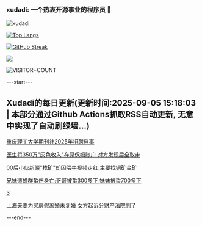### xudadi: 一个热衷开源事业的程序员 👋

![xudadi](https://github-readme-stats-git-masterorgs-github-readme-stats-team.vercel.app/api?username=xudadi)

[![Top Langs](https://github-readme-stats.vercel.app/api/top-langs/?username=xudadi)](https://github.com/anuraghazra/github-readme-stats)

[![GitHub Streak](https://streak-stats.demolab.com?user=xudadi&locale=zh_Hans)](https://git.io/streak-stats)

![](https://raw.githubusercontent.com/xudadi/xudadi/main/assets/github-contribution-grid-snake.svg)

![VISITOR+COUNT](https://komarev.com/ghpvc/?username=xudadi&label=VISITOR+COUNT)


---start---

## Xudadi的每日更新(更新时间:2025-09-05 15:18:03 | 本部分通过Github Actions抓取RSS自动更新, 无意中实现了自动刷绿墙...)

[重庆理工大学期刊社2025年招聘启事](https://www.gongkaoleida.com/article/2604554)

[医生将350万"灰色收入"存原保姆账户 对方发现后全取走](https://m.163.com/news/article/K8L0VNTJ05561G0D.html)

[00后小伙新疆"找矿"却因喂牛视频走红:主要找铜矿金矿](https://m.163.com/news/article/K8L07UOP0534P59R.html)

[兄妹遭蜂群蜇伤身亡:哥哥被蜇300多下 妹妹被蜇700多下](https://m.163.com/news/article/K8KUP040051492T3.html)

[3](https://m.163.com/touch/news/sub/domestic)

[上海夫妻为买房假离婚未复婚 女方起诉分财产法院判了](https://m.163.com/news/article/K8KPU8AJ053469LG.html)

---end---
